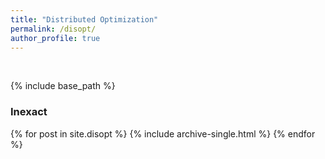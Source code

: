 ```yaml
---
title: "Distributed Optimization"
permalink: /disopt/
author_profile: true
---
```


<p>&nbsp;</p>

{% include base_path %}

### Inexact 

{% for post in site.disopt %}
  {% include archive-single.html %}
{% endfor %}

